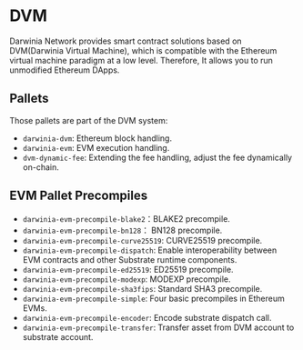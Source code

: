 # DVM

Darwinia Network provides smart contract solutions based on DVM(Darwinia Virtual Machine), which is compatible with the Ethereum virtual machine paradigm at a low level. Therefore, It allows you to run unmodified Ethereum DApps.

## Pallets

Those pallets are part of the DVM system:

- `darwinia-dvm`: Ethereum block handling.
- `darwinia-evm`: EVM execution handling.
- `dvm-dynamic-fee`: Extending the fee handling, adjust the fee dynamically on-chain.

## EVM Pallet Precompiles

- `darwinia-evm-precompile-blake2`：BLAKE2 precompile.
- `darwinia-evm-precompile-bn128`： BN128 precompile.
- `darwinia-evm-precompile-curve25519`: CURVE25519 precompile.
- `darwinia-evm-precompile-dispatch`: Enable interoperability between EVM contracts and other Substrate runtime components.
- `darwinia-evm-precompile-ed25519`: ED25519 precompile.
- `darwinia-evm-precompile-modexp`: MODEXP precompile.
- `darwinia-evm-precompile-sha3fips`: Standard SHA3 precompile.
- `darwinia-evm-precompile-simple`: Four basic precompiles in Ethereum EVMs.
- `darwinia-evm-precompile-encoder`: Encode substrate dispatch call.
- `darwinia-evm-precompile-transfer`: Transfer asset from DVM account to substrate account.

